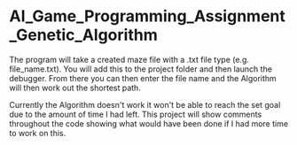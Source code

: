 # AI_Game_Programming_Assignment_Genetic_Algorithm

The program will take a created maze file with a .txt file type (e.g. file_name.txt). You will add this to the project folder and then launch the debugger. From there you can then enter the file name and the Algorithm will then work out the shortest path.

Currently the Algorithm doesn't work it won't be able to reach the set goal due to the amount of time I had left. This project will show comments throughout the code showing what would have been done if I had more time to work on this.
